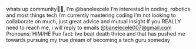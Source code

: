 whats up community✌🏾, I’m @banelexcele
I’m interested in coding, robotics and most things tech
I’m currently mastering coding 
I’m not looking to collaborate on much, just great advice and mutual insight
If you REALLY need to reach me, i will reply to emails @banelecele007@gmail.com
Pronouns: HIM/HE
Fun fact: Ive beat death thrice and that has pushed me towards pursuing my true dream of becoming a tech guru someday
